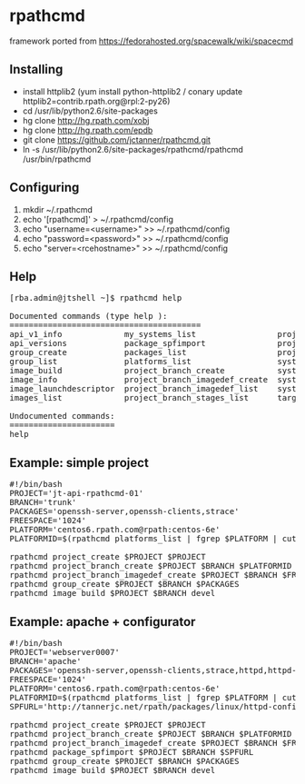 rpathcmd
========

framework ported from https://fedorahosted.org/spacewalk/wiki/spacecmd

## Installing
* install httplib2 (yum install python-httplib2 / conary update httplib2=contrib.rpath.org@rpl:2-py26)
* cd /usr/lib/python2.6/site-packages
* hg clone http://hg.rpath.com/xobj
* hg clone http://hg.rpath.com/epdb
* git clone https://github.com/jctanner/rpathcmd.git
* ln -s /usr/lib/python2.6/site-packages/rpathcmd/rpathcmd /usr/bin/rpathcmd

## Configuring

1. mkdir ~/.rpathcmd
1. echo '[rpathcmd]' > ~/.rpathcmd/config
1. echo "username=\<username\>" >> ~/.rpathcmd/config
1. echo "password=\<password\>" >> ~/.rpathcmd/config
1. echo "server=\<rcehostname\>" >> ~/.rpathcmd/config


## Help

<pre>
[rba.admin@jtshell ~]$ rpathcmd help

Documented commands (type help <topic>):
========================================
api_v1_info             my_systems_list                 project_branches_list
api_versions            package_spfimport               project_create       
group_create            packages_list                   projects_list        
group_list              platforms_list                  system_group_update  
image_build             project_branch_create           system_info          
image_info              project_branch_imagedef_create  system_showconfig    
image_launchdescriptor  project_branch_imagedef_list    systems_list         
images_list             project_branch_stages_list      targets_list         

Undocumented commands:
======================
help
</pre>

## Example: simple project
<pre>
#!/bin/bash
PROJECT='jt-api-rpathcmd-01'
BRANCH='trunk'
PACKAGES='openssh-server,openssh-clients,strace'
FREESPACE='1024'
PLATFORM='centos6.rpath.com@rpath:centos-6e'
PLATFORMID=$(rpathcmd platforms_list | fgrep $PLATFORM | cut -d\: -f1)

rpathcmd project_create $PROJECT $PROJECT
rpathcmd project_branch_create $PROJECT $BRANCH $PLATFORMID $PLATFORM
rpathcmd project_branch_imagedef_create $PROJECT $BRANCH $FREESPACE
rpathcmd group_create $PROJECT $BRANCH $PACKAGES
rpathcmd image_build $PROJECT $BRANCH devel
</pre>

## Example: apache + configurator
<pre>
#!/bin/bash
PROJECT='webserver0007'
BRANCH='apache'
PACKAGES='openssh-server,openssh-clients,strace,httpd,httpd-configurator'
FREESPACE='1024'
PLATFORM='centos6.rpath.com@rpath:centos-6e'
PLATFORMID=$(rpathcmd platforms_list | fgrep $PLATFORM | cut -d\: -f1)
SPFURL='http://tannerjc.net/rpath/packages/linux/httpd-configurator/httpd-configurator-3.0.0.0.tar.gz'

rpathcmd project_create $PROJECT $PROJECT
rpathcmd project_branch_create $PROJECT $BRANCH $PLATFORMID $PLATFORM
rpathcmd project_branch_imagedef_create $PROJECT $BRANCH $FREESPACE
rpathcmd package_spfimport $PROJECT $BRANCH $SPFURL 
rpathcmd group_create $PROJECT $BRANCH $PACKAGES
rpathcmd image_build $PROJECT $BRANCH devel
</pre>

